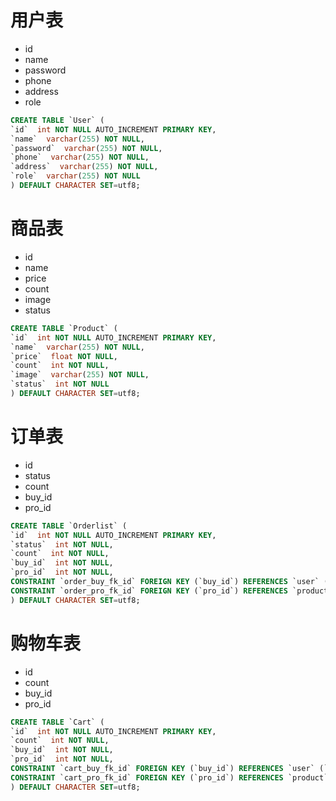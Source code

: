 # 用户表

- id
- name
- password
- phone
- address
- role

```sql
CREATE TABLE `User` (
`id`  int NOT NULL AUTO_INCREMENT PRIMARY KEY,
`name`  varchar(255) NOT NULL,
`password`  varchar(255) NOT NULL,
`phone`  varchar(255) NOT NULL,
`address`  varchar(255) NOT NULL,
`role`  varchar(255) NOT NULL
) DEFAULT CHARACTER SET=utf8;
```

# 商品表

- id
- name
- price
- count
- image
- status

```sql
CREATE TABLE `Product` (
`id`  int NOT NULL AUTO_INCREMENT PRIMARY KEY,
`name`  varchar(255) NOT NULL,
`price`  float NOT NULL,
`count`  int NOT NULL,
`image`  varchar(255) NOT NULL,
`status`  int NOT NULL
) DEFAULT CHARACTER SET=utf8;
```

# 订单表

- id
- status
- count
- buy_id
- pro_id

```sql
CREATE TABLE `Orderlist` (
`id`  int NOT NULL AUTO_INCREMENT PRIMARY KEY,
`status`  int NOT NULL,
`count`  int NOT NULL,
`buy_id`  int NOT NULL,
`pro_id`  int NOT NULL,
CONSTRAINT `order_buy_fk_id` FOREIGN KEY (`buy_id`) REFERENCES `user` (`id`) ON DELETE CASCADE ON UPDATE CASCADE,
CONSTRAINT `order_pro_fk_id` FOREIGN KEY (`pro_id`) REFERENCES `product` (`id`) ON DELETE SET NULL ON UPDATE CASCADE
) DEFAULT CHARACTER SET=utf8;
```

# 购物车表

- id
- count
- buy_id
- pro_id

```sql
CREATE TABLE `Cart` (
`id`  int NOT NULL AUTO_INCREMENT PRIMARY KEY,
`count`  int NOT NULL,
`buy_id`  int NOT NULL,
`pro_id`  int NOT NULL,
CONSTRAINT `cart_buy_fk_id` FOREIGN KEY (`buy_id`) REFERENCES `user` (`id`) ON DELETE CASCADE ON UPDATE CASCADE,
CONSTRAINT `cart_pro_fk_id` FOREIGN KEY (`pro_id`) REFERENCES `product` (`id`) ON DELETE CASCADE ON UPDATE CASCADE
) DEFAULT CHARACTER SET=utf8;
```
